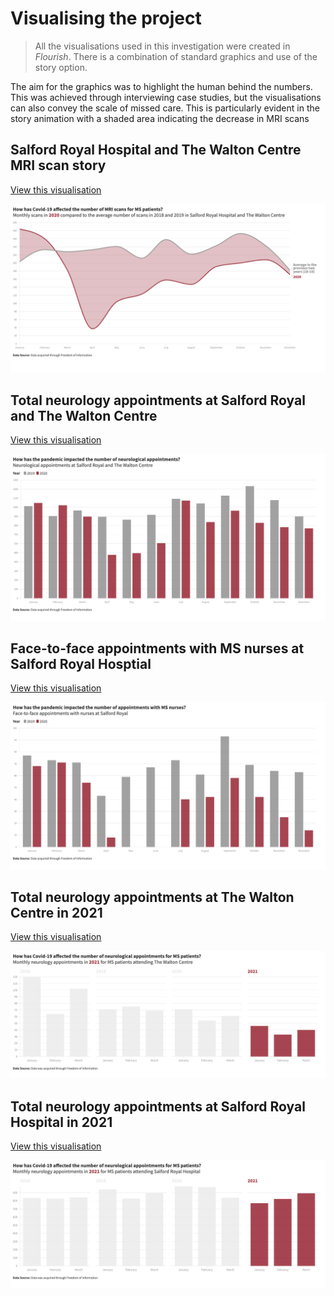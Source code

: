 <html lang="en">
 
 <h1> Visualising the project </h1>
 
 <blockquote> All the visualisations used in this investigation were created in <i>Flourish</i>. There is a combination of standard graphics and use of the story option. </blockquote>
 
 <p> The aim for the graphics was to highlight the human behind the numbers. This was achieved through interviewing case studies, but the visualisations can also convey the scale of missed care. This is particularly evident in the story animation with a shaded area indicating the decrease in MRI scans </p>
 
 <h2> Salford Royal Hospital and The Walton Centre MRI scan story </h2>
 
 <a href="https://public.flourish.studio/story/807759/">View this visualisation </a>
 
 <img src="/docs/visualisations/sr-wc-combined-mri-2020-average.png" alt="MRI scans have decreased in the two hospitals in the North West">
 
<h2> Total neurology appointments at Salford Royal and The Walton Centre </h2>

<a href="https://public.flourish.studio/visualisation/5679628/">View this visualisation</a>

<img src="/docs/visualisations/neurological appointments-sr-wc.png" alt="Salford Royal and The Walton Centre have seen decreases in the number of neurology appointments during the pandemic">


<h2> Face-to-face appointments with MS nurses at Salford Royal Hosptial </h2>

<a href="https://public.flourish.studio/visualisation/5669345/">View this visualisation </a>

<img src="/docs/visualisations/ms-nurse-2019-sr.png" alt="In person appointments with MS Nurses have been lower in 2020 compared to 2019">


<h2> Total neurology appointments at The Walton Centre in 2021 </h2>

<a href="https://public.flourish.studio/visualisation/5990895/">View this visualisation</a>

<img src="/docs/visualisations/WC-neurology 2021.png" alt="Neurology appointments at The Walton Centre are still way below the levels recorded pre-pandemic">

<h2> Total neurology appointments at Salford Royal Hospital in 2021 </h2>

<a href="https://public.flourish.studio/visualisation/6044639/"> View this visualisation </a>

 <img src="/docs/visualisations/SR-neurology 2021.png" alt="Neurology appointments at Salford Royal are recovering to pre-pandemic levels" style="width:1000px">
